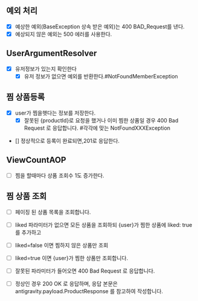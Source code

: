 ## 예외 처리

- [x]  예상한 예외(BaseException 상속 받은 예외)는 400 BAD_Request를 낸다.
- [x] 예상되지 않은 예외는 500 에러를 사용한다.

## UserArgumentResolver

- [x] 유저정보가 있는지 확인한다
    -[x] 유저 정보가 없으면 예외를 반환한다.#NotFoundMemberException

## 찜 상품등록

- [x] user가 찜을햇다는 정보를 저장한다.
    - [x] 잘못된 {productId}로 요청을 했거나 이미 찜한 상품일 경우 400 Bad Request 로 응답합니다. #각각에 맞는 NotFoundXXXException
- [] 정상적으로 등록이 완료되면,201로 응답한다.

## ViewCountAOP

- [ ] 찜을 할때마다 상품 조회수 1도 증가한다.

## 찜 상품 조회

-[ ] 페이징 된 상품 목록을 조회합니다.
-[ ] liked 파라미터가 없으면 모든 상품을 조회하되 {user}가 찜한 상품에 liked: true를 추가하고
-[ ] liked=false 이면 찜하지 않은 상품만 조회
-[ ] liked=true 이면 {user}가 찜한 상품만 조회합니다.
-[ ] 잘못된 파라미터가 들어오면 400 Bad Request 로 응답합니다.
-[ ] 정상인 경우 200 OK 로 응답하며, 응답 본문은 antigravity.payload.ProductResponse 를 참고하여 작성합니다.
   